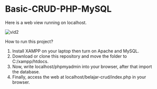 # Basic-CRUD-PHP-MySQL
Here is a web view running on localhost.

![vid2](https://user-images.githubusercontent.com/66185022/105703821-c6a63f00-5f48-11eb-81d2-eee4b805243b.gif)

How to run this project?
1. Install XAMPP on your laptop then turn on Apache and MySQL.
2. Download or clone this repository and move the folder to C:/xampp/htdocs.
3. Now, write localhost/phpmyadmin into your browser, after that import the database.
4. Finally, access the web at localhost/belajar-crud/index.php in your browser.
 